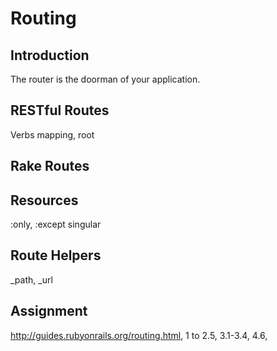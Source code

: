 # Routing

## Introduction

The router is the doorman of your application.

## RESTful Routes

Verbs mapping, root

## Rake Routes

## Resources

:only, :except
singular

## Route Helpers

_path, _url

## Assignment

http://guides.rubyonrails.org/routing.html, 1 to 2.5, 3.1-3.4, 4.6, 